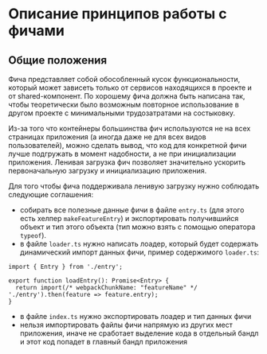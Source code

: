 # Описание принципов работы с фичами

## Общие положения

Фича представляет собой обособленный кусок функциональности, который может зависеть только от сервисов находящихся в проекте и от shared-компонент. По хорошему фича должна быть написана так, чтобы теоретически было возможным повторное использование в другом проекте с минимальными трудозатратами на состыковку.

Из-за того что контейнеры большинства фич используются не на всех страницах приложения (а иногда даже не для всех видов пользователей), можно сделать вывод, что код для конкретной фичи лучше подгружать в момент надобности, а не при инициализации приложения. Ленивая загрузка фич позволяет значительно ускорить первоначальную загрузку и инициализацию приложения.

Для того чтобы фича поддерживала ленивую загрузку нужно соблюдать следующие соглашения:
* собирать все полезные данные фичи в файле `entry.ts` (для этого есть хелпер `makeFeatureEntry`) и экспортировать получившийся объект и тип этого объекта (тип можно взять с помощью оператора `typeof`).
* в файле `loader.ts` нужно написать лоадер, который будет содержать динамический импорт данных фичи, пример содержимого `loader.ts`:
```
import { Entry } from './entry';

export function loadEntry(): Promise<Entry> {
  return import(/* webpackChunkName: "featureName" */ './entry').then(feature => feature.entry);
}
```
* в файле `index.ts` нужно экспортировать лоадер и тип данных фичи
* нельзя импортировать файлы фичи напрямую из других мест приложения, иначе не сработает выделение кода в отдельный бандл и этот код попадет в главный бандл приложения

